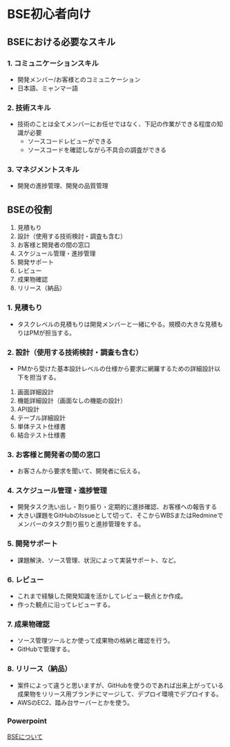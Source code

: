 # BSE初心者向け
## BSEにおける必要なスキル
### 1. コミュニケーションスキル
 - 開発メンバー/お客様とのコミュニケーション
 - 日本語、ミャンマー語
### 2. 技術スキル 
 - 技術のことは全てメンバーにお任せではなく、下記の作業ができる程度の知識が必要
   - ソースコードレビューができる
   - ソースコードを確認しながら不具合の調査ができる
### 3. マネジメントスキル
 - 開発の進捗管理、開発の品質管理

## BSEの役割
1. 見積もり
2. 設計（使用する技術検討・調査も含む）
3. お客様と開発者の間の窓口
4. スケジュール管理・進捗管理
5. 開発サポート
6. レビュー
7. 成果物確認
8. リリース（納品）

### 1. 見積もり
 - タスクレベルの見積もりは開発メンバーと一緒にやる。規模の大きな見積もりはPMが担当する。

### 2. 設計（使用する技術検討・調査も含む）
 - PMから受けた基本設計レベルの仕様から要求に網羅するための詳細設計以下を担当する。
  1. 画面詳細設計
  2. 機能詳細設計（画面なしの機能の設計）
  3. API設計
  4. テーブル詳細設計
  5. 単体テスト仕様書
  6. 結合テスト仕様書

### 3. お客様と開発者の間の窓口
 - お客さんから要求を聞いて、開発者に伝える。

### 4. スケジュール管理・進捗管理
 - 開発タスク洗い出し・割り振り・定期的に進捗確認、お客様への報告する
 - 大きい課題をGitHubのIssueとして切って、そこからWBSまたはRedmineでメンバーのタスク割り振りと進捗管理をする。

### 5. 開発サポート
 - 課題解決、ソース管理、状況によって実装サポート、など。

### 6. レビュー
 - これまで経験した開発知識を活かしてレビュー観点とか作成。
 - 作った観点に沿ってレビューする。

### 7. 成果物確認
 - ソース管理ツールとか使って成果物の格納と確認を行う。
 - GitHubで管理する。

### 8. リリース（納品）
 - 案件によって違うと思いますが、GitHubを使うのであれば出来上がっている成果物をリリース用ブランチにマージして、デプロイ環境でデプロイする。
 - AWSのEC2、踏み台サーバーとかを使う。

### Powerpoint
[BSEについて](BSEについて.pptx)